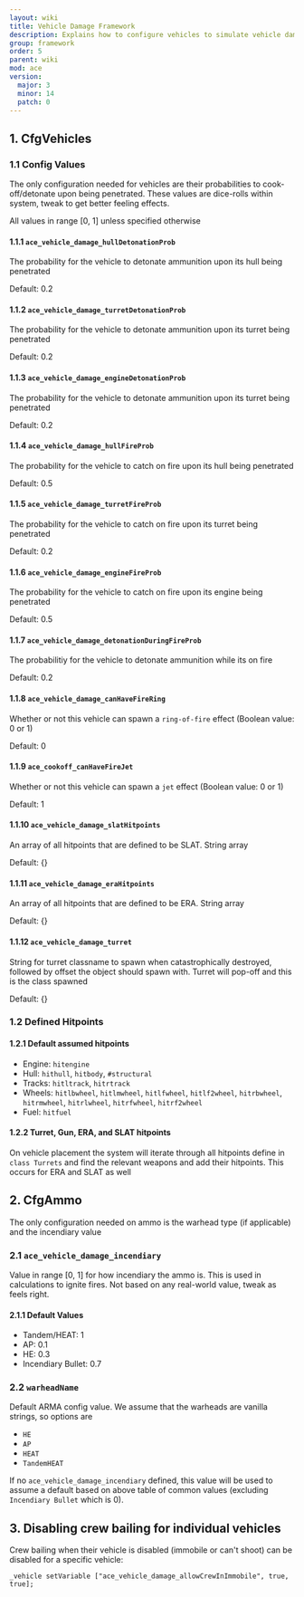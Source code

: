 ```yaml
---
layout: wiki
title: Vehicle Damage Framework
description: Explains how to configure vehicles to simulate vehicle damage.
group: framework
order: 5
parent: wiki
mod: ace
version:
  major: 3
  minor: 14
  patch: 0
---
```


## 1. CfgVehicles

### 1.1 Config Values

The only configuration needed for vehicles are their probabilities to cook-off/detonate upon being penetrated.
These values are dice-rolls within system, tweak to get better feeling effects.

All values in range [0, 1] unless specified otherwise

#### 1.1.1 `ace_vehicle_damage_hullDetonationProb`

The probability for the vehicle to detonate ammunition upon its hull being penetrated

Default: 0.2

#### 1.1.2 `ace_vehicle_damage_turretDetonationProb`

The probability for the vehicle to detonate ammunition upon its turret being penetrated

Default: 0.2

#### 1.1.3 `ace_vehicle_damage_engineDetonationProb`

The probability for the vehicle to detonate ammunition upon its turret being penetrated

Default: 0.2

#### 1.1.4 `ace_vehicle_damage_hullFireProb`

The probability for the vehicle to catch on fire upon its hull being penetrated

Default: 0.5

#### 1.1.5 `ace_vehicle_damage_turretFireProb`

The probability for the vehicle to catch on fire upon its turret being penetrated

Default: 0.2

#### 1.1.6 `ace_vehicle_damage_engineFireProb`

The probability for the vehicle to catch on fire upon its engine being penetrated

Default: 0.5

#### 1.1.7 `ace_vehicle_damage_detonationDuringFireProb`

The probabilitiy for the vehicle to detonate ammunition while its on fire

Default: 0.2

#### 1.1.8 `ace_vehicle_damage_canHaveFireRing`

Whether or not this vehicle can spawn a `ring-of-fire` effect (Boolean value: 0 or 1)

Default: 0

#### 1.1.9 `ace_cookoff_canHaveFireJet`

Whether or not this vehicle can spawn a `jet` effect (Boolean value: 0 or 1)

Default: 1

#### 1.1.10 `ace_vehicle_damage_slatHitpoints`

An array of all hitpoints that are defined to be SLAT. String array

Default: {}

#### 1.1.11 `ace_vehicle_damage_eraHitpoints`

An array of all hitpoints that are defined to be ERA. String array

Default: {}

#### 1.1.12 `ace_vehicle_damage_turret`

String for turret classname to spawn when catastrophically destroyed, followed by offset the object should spawn with. Turret will pop-off and this is the class spawned

Default: {}

### 1.2 Defined Hitpoints

#### 1.2.1 Default assumed hitpoints

- Engine: `hitengine`
- Hull: `hithull`, `hitbody`, `#structural`
- Tracks: `hitltrack`, `hitrtrack`
- Wheels: `hitlbwheel`, `hitlmwheel`, `hitlfwheel`, `hitlf2wheel`, `hitrbwheel`, `hitrmwheel`, `hitrlwheel`, `hitrfwheel`, `hitrf2wheel`
- Fuel: `hitfuel`

#### 1.2.2 Turret, Gun, ERA, and SLAT hitpoints

On vehicle placement the system will iterate through all hitpoints define in `class Turrets` and find the relevant weapons and add their hitpoints. This occurs for ERA and SLAT as well

## 2. CfgAmmo

The only configuration needed on ammo is the warhead type (if applicable) and the incendiary value

### 2.1 `ace_vehicle_damage_incendiary`

Value in range [0, 1] for how incendiary the ammo is. This is used in calculations to ignite fires. Not based on any real-world value, tweak as feels right.

#### 2.1.1 Default Values

- Tandem/HEAT: 1
- AP: 0.1
- HE: 0.3
- Incendiary Bullet: 0.7

### 2.2 `warheadName`

Default ARMA config value. We assume that the warheads are vanilla strings, so options are

- `HE`
- `AP`
- `HEAT`
- `TandemHEAT`

If no `ace_vehicle_damage_incendiary` defined, this value will be used to assume a default based on above table of common values (excluding `Incendiary Bullet` which is 0).

## 3. Disabling crew bailing for individual vehicles

Crew bailing when their vehicle is disabled (immobile or can't shoot) can be disabled for a specific vehicle:

```
_vehicle setVariable ["ace_vehicle_damage_allowCrewInImmobile", true, true];
```
